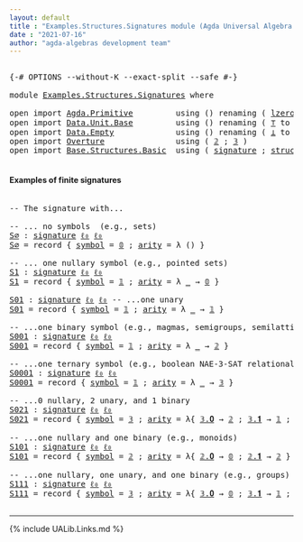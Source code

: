 ```yaml
---
layout: default
title : "Examples.Structures.Signatures module (Agda Universal Algebra Library)"
date : "2021-07-16"
author: "agda-algebras development team"
---
```


<pre class="Agda">

<a id="182" class="Symbol">{-#</a> <a id="186" class="Keyword">OPTIONS</a> <a id="194" class="Pragma">--without-K</a> <a id="206" class="Pragma">--exact-split</a> <a id="220" class="Pragma">--safe</a> <a id="227" class="Symbol">#-}</a>

<a id="232" class="Keyword">module</a> <a id="239" href="Examples.Structures.Signatures.html" class="Module">Examples.Structures.Signatures</a> <a id="270" class="Keyword">where</a>

<a id="277" class="Keyword">open</a> <a id="282" class="Keyword">import</a> <a id="289" href="Agda.Primitive.html" class="Module">Agda.Primitive</a>         <a id="312" class="Keyword">using</a> <a id="318" class="Symbol">()</a> <a id="321" class="Keyword">renaming</a> <a id="330" class="Symbol">(</a> <a id="332" href="Agda.Primitive.html#764" class="Primitive">lzero</a> <a id="338" class="Symbol">to</a> <a id="341" class="Primitive">ℓ₀</a> <a id="344" class="Symbol">)</a>
<a id="346" class="Keyword">open</a> <a id="351" class="Keyword">import</a> <a id="358" href="Data.Unit.Base.html" class="Module">Data.Unit.Base</a>         <a id="381" class="Keyword">using</a> <a id="387" class="Symbol">()</a> <a id="390" class="Keyword">renaming</a> <a id="399" class="Symbol">(</a> <a id="401" href="Agda.Builtin.Unit.html#164" class="Record">⊤</a> <a id="403" class="Symbol">to</a> <a id="406" class="Record">𝟙</a> <a id="408" class="Symbol">;</a> <a id="410" href="Agda.Builtin.Unit.html#201" class="InductiveConstructor">tt</a> <a id="413" class="Symbol">to</a> <a id="416" class="InductiveConstructor">𝟎</a> <a id="418" class="Symbol">)</a>
<a id="420" class="Keyword">open</a> <a id="425" class="Keyword">import</a> <a id="432" href="Data.Empty.html" class="Module">Data.Empty</a>             <a id="455" class="Keyword">using</a> <a id="461" class="Symbol">()</a> <a id="464" class="Keyword">renaming</a> <a id="473" class="Symbol">(</a> <a id="475" href="Data.Empty.html#526" class="Datatype">⊥</a> <a id="477" class="Symbol">to</a> <a id="480" class="Datatype">𝟘</a> <a id="482" class="Symbol">)</a>
<a id="484" class="Keyword">open</a> <a id="489" class="Keyword">import</a> <a id="496" href="Overture.html" class="Module">Overture</a>               <a id="519" class="Keyword">using</a> <a id="525" class="Symbol">(</a> <a id="527" href="Overture.Basic.html#3723" class="Datatype">𝟚</a> <a id="529" class="Symbol">;</a> <a id="531" href="Overture.Basic.html#3788" class="Datatype">𝟛</a> <a id="533" class="Symbol">)</a>
<a id="535" class="Keyword">open</a> <a id="540" class="Keyword">import</a> <a id="547" href="Base.Structures.Basic.html" class="Module">Base.Structures.Basic</a>  <a id="570" class="Keyword">using</a> <a id="576" class="Symbol">(</a> <a id="578" href="Base.Structures.Basic.html#1233" class="Record">signature</a> <a id="588" class="Symbol">;</a> <a id="590" href="Base.Structures.Basic.html#1566" class="Record">structure</a> <a id="600" class="Symbol">)</a>

</pre>

#### <a id="examples-of-finite-signatures">Examples of finite signatures</a>

<pre class="Agda">

<a id="707" class="Comment">-- The signature with...</a>

<a id="733" class="Comment">-- ... no symbols  (e.g., sets)</a>
<a id="S∅"></a><a id="765" href="Examples.Structures.Signatures.html#765" class="Function">S∅</a> <a id="768" class="Symbol">:</a> <a id="770" href="Base.Structures.Basic.html#1233" class="Record">signature</a> <a id="780" href="Examples.Structures.Signatures.html#341" class="Primitive">ℓ₀</a> <a id="783" href="Examples.Structures.Signatures.html#341" class="Primitive">ℓ₀</a>
<a id="786" href="Examples.Structures.Signatures.html#765" class="Function">S∅</a> <a id="789" class="Symbol">=</a> <a id="791" class="Keyword">record</a> <a id="798" class="Symbol">{</a> <a id="800" href="Base.Structures.Basic.html#1293" class="Field">symbol</a> <a id="807" class="Symbol">=</a> <a id="809" href="Examples.Structures.Signatures.html#480" class="Datatype">𝟘</a> <a id="811" class="Symbol">;</a> <a id="813" href="Base.Structures.Basic.html#1311" class="Field">arity</a> <a id="819" class="Symbol">=</a> <a id="821" class="Symbol">λ</a> <a id="823" class="Symbol">()</a> <a id="826" class="Symbol">}</a>

<a id="829" class="Comment">-- ... one nullary symbol (e.g., pointed sets)</a>
<a id="S1"></a><a id="876" href="Examples.Structures.Signatures.html#876" class="Function">S1</a> <a id="879" class="Symbol">:</a> <a id="881" href="Base.Structures.Basic.html#1233" class="Record">signature</a> <a id="891" href="Examples.Structures.Signatures.html#341" class="Primitive">ℓ₀</a> <a id="894" href="Examples.Structures.Signatures.html#341" class="Primitive">ℓ₀</a>
<a id="897" href="Examples.Structures.Signatures.html#876" class="Function">S1</a> <a id="900" class="Symbol">=</a> <a id="902" class="Keyword">record</a> <a id="909" class="Symbol">{</a> <a id="911" href="Base.Structures.Basic.html#1293" class="Field">symbol</a> <a id="918" class="Symbol">=</a> <a id="920" href="Examples.Structures.Signatures.html#406" class="Record">𝟙</a> <a id="922" class="Symbol">;</a> <a id="924" href="Base.Structures.Basic.html#1311" class="Field">arity</a> <a id="930" class="Symbol">=</a> <a id="932" class="Symbol">λ</a> <a id="934" href="Examples.Structures.Signatures.html#934" class="Bound">_</a> <a id="936" class="Symbol">→</a> <a id="938" href="Examples.Structures.Signatures.html#480" class="Datatype">𝟘</a> <a id="940" class="Symbol">}</a>

<a id="S01"></a><a id="943" href="Examples.Structures.Signatures.html#943" class="Function">S01</a> <a id="947" class="Symbol">:</a> <a id="949" href="Base.Structures.Basic.html#1233" class="Record">signature</a> <a id="959" href="Examples.Structures.Signatures.html#341" class="Primitive">ℓ₀</a> <a id="962" href="Examples.Structures.Signatures.html#341" class="Primitive">ℓ₀</a> <a id="965" class="Comment">-- ...one unary</a>
<a id="981" href="Examples.Structures.Signatures.html#943" class="Function">S01</a> <a id="985" class="Symbol">=</a> <a id="987" class="Keyword">record</a> <a id="994" class="Symbol">{</a> <a id="996" href="Base.Structures.Basic.html#1293" class="Field">symbol</a> <a id="1003" class="Symbol">=</a> <a id="1005" href="Examples.Structures.Signatures.html#406" class="Record">𝟙</a> <a id="1007" class="Symbol">;</a> <a id="1009" href="Base.Structures.Basic.html#1311" class="Field">arity</a> <a id="1015" class="Symbol">=</a> <a id="1017" class="Symbol">λ</a> <a id="1019" href="Examples.Structures.Signatures.html#1019" class="Bound">_</a> <a id="1021" class="Symbol">→</a> <a id="1023" href="Examples.Structures.Signatures.html#406" class="Record">𝟙</a> <a id="1025" class="Symbol">}</a>

<a id="1028" class="Comment">-- ...one binary symbol (e.g., magmas, semigroups, semilattices)</a>
<a id="S001"></a><a id="1093" href="Examples.Structures.Signatures.html#1093" class="Function">S001</a> <a id="1098" class="Symbol">:</a> <a id="1100" href="Base.Structures.Basic.html#1233" class="Record">signature</a> <a id="1110" href="Examples.Structures.Signatures.html#341" class="Primitive">ℓ₀</a> <a id="1113" href="Examples.Structures.Signatures.html#341" class="Primitive">ℓ₀</a>
<a id="1116" href="Examples.Structures.Signatures.html#1093" class="Function">S001</a> <a id="1121" class="Symbol">=</a> <a id="1123" class="Keyword">record</a> <a id="1130" class="Symbol">{</a> <a id="1132" href="Base.Structures.Basic.html#1293" class="Field">symbol</a> <a id="1139" class="Symbol">=</a> <a id="1141" href="Examples.Structures.Signatures.html#406" class="Record">𝟙</a> <a id="1143" class="Symbol">;</a> <a id="1145" href="Base.Structures.Basic.html#1311" class="Field">arity</a> <a id="1151" class="Symbol">=</a> <a id="1153" class="Symbol">λ</a> <a id="1155" href="Examples.Structures.Signatures.html#1155" class="Bound">_</a> <a id="1157" class="Symbol">→</a> <a id="1159" href="Overture.Basic.html#3723" class="Datatype">𝟚</a> <a id="1161" class="Symbol">}</a>

<a id="1164" class="Comment">-- ...one ternary symbol (e.g., boolean NAE-3-SAT relational structure)</a>
<a id="S0001"></a><a id="1236" href="Examples.Structures.Signatures.html#1236" class="Function">S0001</a> <a id="1242" class="Symbol">:</a> <a id="1244" href="Base.Structures.Basic.html#1233" class="Record">signature</a> <a id="1254" href="Examples.Structures.Signatures.html#341" class="Primitive">ℓ₀</a> <a id="1257" href="Examples.Structures.Signatures.html#341" class="Primitive">ℓ₀</a>
<a id="1260" href="Examples.Structures.Signatures.html#1236" class="Function">S0001</a> <a id="1266" class="Symbol">=</a> <a id="1268" class="Keyword">record</a> <a id="1275" class="Symbol">{</a> <a id="1277" href="Base.Structures.Basic.html#1293" class="Field">symbol</a> <a id="1284" class="Symbol">=</a> <a id="1286" href="Examples.Structures.Signatures.html#406" class="Record">𝟙</a> <a id="1288" class="Symbol">;</a> <a id="1290" href="Base.Structures.Basic.html#1311" class="Field">arity</a> <a id="1296" class="Symbol">=</a> <a id="1298" class="Symbol">λ</a> <a id="1300" href="Examples.Structures.Signatures.html#1300" class="Bound">_</a> <a id="1302" class="Symbol">→</a> <a id="1304" href="Overture.Basic.html#3788" class="Datatype">𝟛</a> <a id="1306" class="Symbol">}</a>

<a id="1309" class="Comment">-- ...0 nullary, 2 unary, and 1 binary</a>
<a id="S021"></a><a id="1348" href="Examples.Structures.Signatures.html#1348" class="Function">S021</a> <a id="1353" class="Symbol">:</a> <a id="1355" href="Base.Structures.Basic.html#1233" class="Record">signature</a> <a id="1365" href="Examples.Structures.Signatures.html#341" class="Primitive">ℓ₀</a> <a id="1368" href="Examples.Structures.Signatures.html#341" class="Primitive">ℓ₀</a>
<a id="1371" href="Examples.Structures.Signatures.html#1348" class="Function">S021</a> <a id="1376" class="Symbol">=</a> <a id="1378" class="Keyword">record</a> <a id="1385" class="Symbol">{</a> <a id="1387" href="Base.Structures.Basic.html#1293" class="Field">symbol</a> <a id="1394" class="Symbol">=</a> <a id="1396" href="Overture.Basic.html#3788" class="Datatype">𝟛</a> <a id="1398" class="Symbol">;</a> <a id="1400" href="Base.Structures.Basic.html#1311" class="Field">arity</a> <a id="1406" class="Symbol">=</a> <a id="1408" class="Symbol">λ{</a> <a id="1411" href="Overture.Basic.html#3806" class="InductiveConstructor">𝟛.𝟎</a> <a id="1415" class="Symbol">→</a> <a id="1417" href="Overture.Basic.html#3723" class="Datatype">𝟚</a> <a id="1419" class="Symbol">;</a> <a id="1421" href="Overture.Basic.html#3815" class="InductiveConstructor">𝟛.𝟏</a> <a id="1425" class="Symbol">→</a> <a id="1427" href="Examples.Structures.Signatures.html#406" class="Record">𝟙</a> <a id="1429" class="Symbol">;</a> <a id="1431" href="Overture.Basic.html#3824" class="InductiveConstructor">𝟛.𝟐</a> <a id="1435" class="Symbol">→</a> <a id="1437" href="Examples.Structures.Signatures.html#406" class="Record">𝟙</a> <a id="1439" class="Symbol">}</a> <a id="1441" class="Symbol">}</a>

<a id="1444" class="Comment">-- ...one nullary and one binary (e.g., monoids)</a>
<a id="S101"></a><a id="1493" href="Examples.Structures.Signatures.html#1493" class="Function">S101</a> <a id="1498" class="Symbol">:</a> <a id="1500" href="Base.Structures.Basic.html#1233" class="Record">signature</a> <a id="1510" href="Examples.Structures.Signatures.html#341" class="Primitive">ℓ₀</a> <a id="1513" href="Examples.Structures.Signatures.html#341" class="Primitive">ℓ₀</a>
<a id="1516" href="Examples.Structures.Signatures.html#1493" class="Function">S101</a> <a id="1521" class="Symbol">=</a> <a id="1523" class="Keyword">record</a> <a id="1530" class="Symbol">{</a> <a id="1532" href="Base.Structures.Basic.html#1293" class="Field">symbol</a> <a id="1539" class="Symbol">=</a> <a id="1541" href="Overture.Basic.html#3723" class="Datatype">𝟚</a> <a id="1543" class="Symbol">;</a> <a id="1545" href="Base.Structures.Basic.html#1311" class="Field">arity</a> <a id="1551" class="Symbol">=</a> <a id="1553" class="Symbol">λ{</a> <a id="1556" href="Overture.Basic.html#3741" class="InductiveConstructor">𝟚.𝟎</a> <a id="1560" class="Symbol">→</a> <a id="1562" href="Examples.Structures.Signatures.html#480" class="Datatype">𝟘</a> <a id="1564" class="Symbol">;</a> <a id="1566" href="Overture.Basic.html#3750" class="InductiveConstructor">𝟚.𝟏</a> <a id="1570" class="Symbol">→</a> <a id="1572" href="Overture.Basic.html#3723" class="Datatype">𝟚</a> <a id="1574" class="Symbol">}</a> <a id="1576" class="Symbol">}</a>

<a id="1579" class="Comment">-- ...one nullary, one unary, and one binary (e.g., groups)</a>
<a id="S111"></a><a id="1639" href="Examples.Structures.Signatures.html#1639" class="Function">S111</a> <a id="1644" class="Symbol">:</a> <a id="1646" href="Base.Structures.Basic.html#1233" class="Record">signature</a> <a id="1656" href="Examples.Structures.Signatures.html#341" class="Primitive">ℓ₀</a> <a id="1659" href="Examples.Structures.Signatures.html#341" class="Primitive">ℓ₀</a>
<a id="1662" href="Examples.Structures.Signatures.html#1639" class="Function">S111</a> <a id="1667" class="Symbol">=</a> <a id="1669" class="Keyword">record</a> <a id="1676" class="Symbol">{</a> <a id="1678" href="Base.Structures.Basic.html#1293" class="Field">symbol</a> <a id="1685" class="Symbol">=</a> <a id="1687" href="Overture.Basic.html#3788" class="Datatype">𝟛</a> <a id="1689" class="Symbol">;</a> <a id="1691" href="Base.Structures.Basic.html#1311" class="Field">arity</a> <a id="1697" class="Symbol">=</a> <a id="1699" class="Symbol">λ{</a> <a id="1702" href="Overture.Basic.html#3806" class="InductiveConstructor">𝟛.𝟎</a> <a id="1706" class="Symbol">→</a> <a id="1708" href="Examples.Structures.Signatures.html#480" class="Datatype">𝟘</a> <a id="1710" class="Symbol">;</a> <a id="1712" href="Overture.Basic.html#3815" class="InductiveConstructor">𝟛.𝟏</a> <a id="1716" class="Symbol">→</a> <a id="1718" href="Examples.Structures.Signatures.html#406" class="Record">𝟙</a> <a id="1720" class="Symbol">;</a> <a id="1722" href="Overture.Basic.html#3824" class="InductiveConstructor">𝟛.𝟐</a> <a id="1726" class="Symbol">→</a> <a id="1728" href="Overture.Basic.html#3723" class="Datatype">𝟚</a> <a id="1730" class="Symbol">}</a> <a id="1732" class="Symbol">}</a>

</pre>

--------------------------------

{% include UALib.Links.md %}

